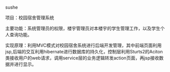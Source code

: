 sushe

项目：校园宿舍管理系统

主要功能：系统管理员的权限，楼宇管理员对本楼宇的学生管理工作，以及学生个人查询功能。

实现原理：利用MVC模式对校园宿舍系统进行后端开发管理，其中前端页面利用jsp,后端的交互利用hibernate进行数据库的持久化，控制层利用Sturts2的Aciton类接收用户的web请求，调用service层的业务逻辑转发action页面，再jsp接收数据并进行显示。
